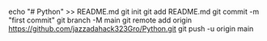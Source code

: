 echo "# Python" >> README.md
git init
git add README.md
git commit -m "first commit"
git branch -M main
git remote add origin https://github.com/jazzadahack323Gro/Python.git
git push -u origin main
